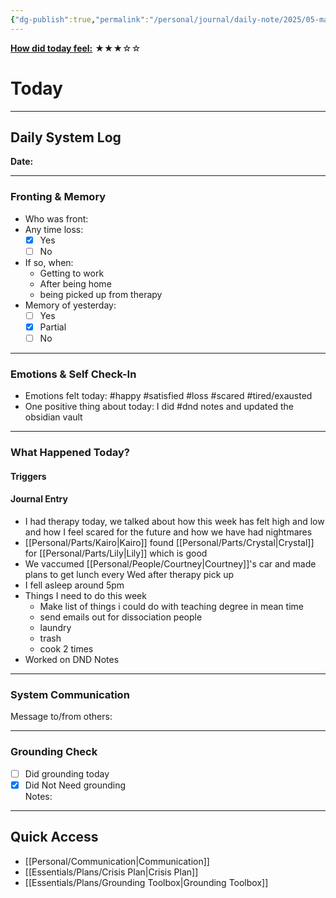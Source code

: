 ```yaml
---
{"dg-publish":true,"permalink":"/personal/journal/daily-note/2025/05-may/2025-05-08/","tags":["daily","#period"],"noteIcon":""}
---
```


**<u>How did today feel:</u>** ★★★☆☆

# Today
---
## Daily System Log  
**Date:**

---

### Fronting & Memory
- Who was front:  
- Any time loss: 
	- [x] Yes 
	- [ ] No  
- If so, when:  
	- Getting to work
	- After being home
	- being picked up from therapy
- Memory of yesterday: 
	- [ ] Yes
	- [x] Partial
	- [ ] No  

---

### Emotions & Self Check-In
- Emotions felt today:  #happy #satisfied #loss #scared #tired/exausted 
- One positive thing about today:  I did #dnd notes and updated the obsidian vault

---

### What Happened Today?
#### Triggers 

#### Journal Entry
- I had therapy today, we talked about how this week has felt high and low and how I feel scared for the future and how we have had nightmares 
- [[Personal/Parts/Kairo\|Kairo]] found [[Personal/Parts/Crystal\|Crystal]] for [[Personal/Parts/Lily\|Lily]] which is good 
- We vaccumed [[Personal/People/Courtney\|Courtney]]'s car and made plans to get lunch every Wed after therapy pick up 
- I fell asleep around 5pm 
- Things I need to do this week 
	- Make list of things i could do with teaching degree in mean time 
	- send emails out for dissociation people
	- laundry
	- trash
	- cook 2 times
- Worked on DND Notes 

---

### System Communication  
Message to/from others:  

---

### Grounding Check  
-  [ ] Did grounding today  
-  [x] Did Not Need grounding  
Notes:  

---

## Quick Access
- [[Personal/Communication\|Communication]]
- [[Essentials/Plans/Crisis Plan\|Crisis Plan]]
- [[Essentials/Plans/Grounding Toolbox\|Grounding Toolbox]]
